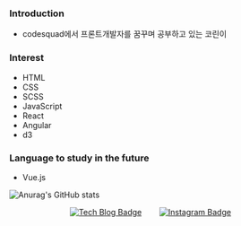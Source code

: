 ### Introduction
- codesquad에서 프론트개발자를 꿈꾸며 공부하고 있는 코린이

### Interest
- HTML
- CSS
- SCSS
- JavaScript
- React
- Angular
- d3

### Language to study in the future
- Vue.js

![Anurag's GitHub stats](https://github-readme-stats.vercel.app/api?username=dudn1933&show_icons=true&theme=radical) 


<div align=center>
  
[![Tech Blog Badge](http://img.shields.io/badge/-Tech%20blog-black?style=flat-square&logo=github&link=https://velog.io/@leehangeul)](https://velog.io/@leehangeul)&nbsp;&nbsp;&nbsp;&nbsp;&nbsp;&nbsp;&nbsp;&nbsp;[![Instagram Badge](https://img.shields.io/badge/-Instagram-dd2a7b?style=flat-square&logo=instagram&logoColor=white&link=https://www.instagram.com/i_hangeul/)](https://www.instagram.com/i_hangeul/) 

 </div>
